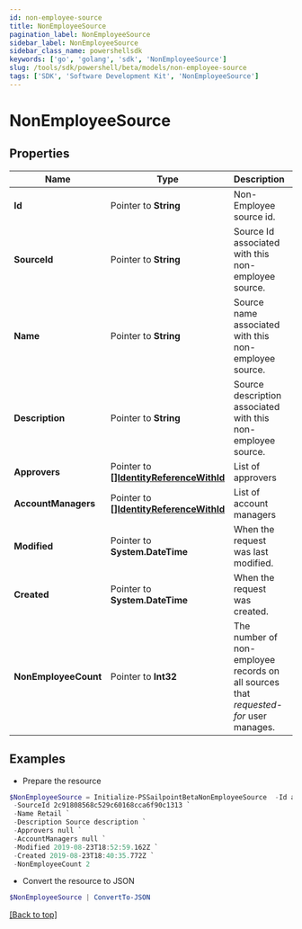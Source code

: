 ```yaml
---
id: non-employee-source
title: NonEmployeeSource
pagination_label: NonEmployeeSource
sidebar_label: NonEmployeeSource
sidebar_class_name: powershellsdk
keywords: ['go', 'golang', 'sdk', 'NonEmployeeSource'] 
slug: /tools/sdk/powershell/beta/models/non-employee-source
tags: ['SDK', 'Software Development Kit', 'NonEmployeeSource']
---
```



# NonEmployeeSource

## Properties

Name | Type | Description | Notes
------------ | ------------- | ------------- | -------------
**Id** |  Pointer to **String** | Non-Employee source id. | [optional] 
**SourceId** |  Pointer to **String** | Source Id associated with this non-employee source. | [optional] 
**Name** |  Pointer to **String** | Source name associated with this non-employee source. | [optional] 
**Description** |  Pointer to **String** | Source description associated with this non-employee source. | [optional] 
**Approvers** |  Pointer to [**[]IdentityReferenceWithId**](identity-reference-with-id) | List of approvers | [optional] 
**AccountManagers** |  Pointer to [**[]IdentityReferenceWithId**](identity-reference-with-id) | List of account managers | [optional] 
**Modified** |  Pointer to **System.DateTime** | When the request was last modified. | [optional] 
**Created** |  Pointer to **System.DateTime** | When the request was created. | [optional] 
**NonEmployeeCount** |  Pointer to **Int32** | The number of non-employee records on all sources that *requested-for* user manages. | [optional] 

## Examples

- Prepare the resource
```powershell
$NonEmployeeSource = Initialize-PSSailpointBetaNonEmployeeSource  -Id a0303682-5e4a-44f7-bdc2-6ce6112549c1 `
 -SourceId 2c91808568c529c60168cca6f90c1313 `
 -Name Retail `
 -Description Source description `
 -Approvers null `
 -AccountManagers null `
 -Modified 2019-08-23T18:52:59.162Z `
 -Created 2019-08-23T18:40:35.772Z `
 -NonEmployeeCount 2
```

- Convert the resource to JSON
```powershell
$NonEmployeeSource | ConvertTo-JSON
```


[[Back to top]](#) 


